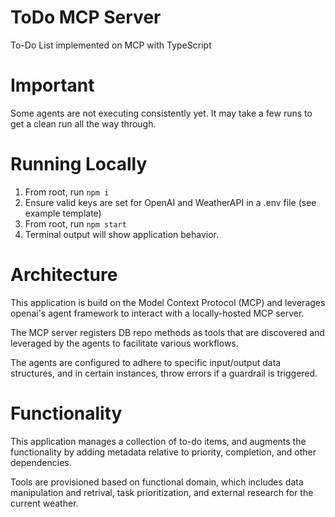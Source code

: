 # ToDo MCP Server

To-Do List implemented on MCP with TypeScript

# Important

Some agents are not executing consistently yet. It may take a few runs to get a clean run all the way through.

# Running Locally

1. From root, run `npm i`
2. Ensure valid keys are set for OpenAI and WeatherAPI in a .env file (see example template)
3. From root, run `npm start`
4. Terminal output will show application behavior.

# Architecture

This application is build on the Model Context Protocol (MCP) and leverages openai's agent framework to interact with a locally-hosted MCP server.

The MCP server registers DB repo methods as tools that are discovered and leveraged by the agents to facilitate various workflows.

The agents are configured to adhere to specific input/output data structures, and in certain instances, throw errors if a guardrail is triggered.

# Functionality

This application manages a collection of to-do items, and augments the functionality by adding metadata relative to priority, completion, and other dependencies.

Tools are provisioned based on functional domain, which includes data manipulation and retrival, task prioritization, and external research for the current weather.
